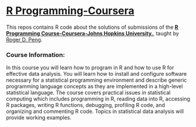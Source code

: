# [R Programming-Coursera](https://www.coursera.org/learn/r-programming/)
This repos contains R code about the solutions of submissions of the [**R Programming Course-Coursera-Johns Hopkins University.**](https://www.coursera.org/learn/r-programming/), taught by [Roger D. Peng](http://www.biostat.jhsph.edu/~rpeng/).

### Course Information: 
In this course you will learn how to program in R and how to use R for effective data analysis. You will learn how to install and configure software necessary for a statistical programming environment and describe generic programming language concepts as they are implemented in a high-level statistical language. The course covers practical issues in statistical computing which includes programming in R, reading data into R, accessing R packages, writing R functions, debugging, profiling R code, and organizing and commenting R code. Topics in statistical data analysis will provide working examples.
